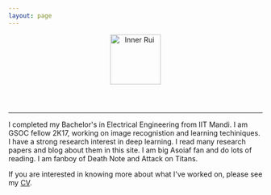 ```yaml
---
layout: page
---
```


<header>
<a id="go-back-home" href="{{ site.url }}"><img src="{{ site.url }}/images/inner_rui3.png" alt="Inner Rui" height="100"></a>
</header>

---

I completed my Bachelor's in Electrical Engineering from IIT Mandi. I am GSOC fellow 2K17, working on image recognistion and learning techiniques. 
I have a strong research interest in deep learning. I read many research papers and blog about them in this site.
I am big Asoiaf fan and do lots of reading. I am fanboy of Death Note and Attack on Titans.

If you are interested in knowing more about what I've worked on, please see my [CV]().
